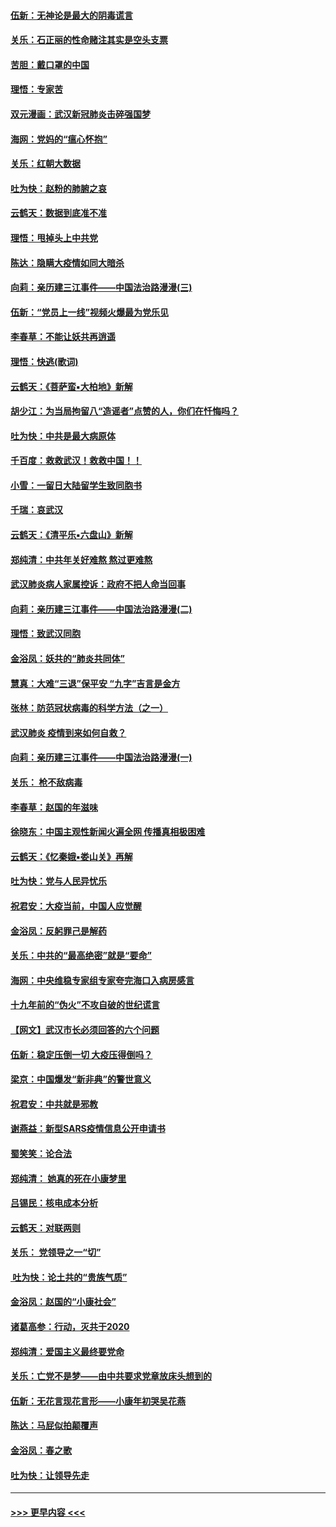 #### [伍新：无神论是最大的阴毒谎言](../pages/nsc993/n11846129.md?t=02062231) 
#### [关乐：石正丽的性命赌注其实是空头支票](../pages/nsc993/n11846109.md?t=02062231) 
#### [苦胆：戴口罩的中国](../pages/nsc993/n11845576.md?t=02062231) 
#### [理悟：专家苦](../pages/nsc993/n11845564.md?t=02062231) 
#### [双元漫画：武汉新冠肺炎击碎强国梦](../pages/nsc993/n11843320.md?t=02062231) 
#### [海网：党妈的“瘟心怀抱”](../pages/nsc993/n11840740.md?t=02062231) 
#### [关乐：红朝大数据](../pages/nsc993/n11840675.md?t=02062231) 
#### [吐为快：赵粉的肺腑之哀](../pages/nsc993/n11840618.md?t=02062231) 
#### [云鹤天：数据到底准不准](../pages/nsc993/n11840325.md?t=02062231) 
#### [理悟：甩掉头上中共党](../pages/nsc993/n11838826.md?t=02062231) 
#### [陈达：隐瞒大疫情如同大暗杀](../pages/nsc993/n11838771.md?t=02062231) 
#### [向莉：亲历建三江事件——中国法治路漫漫(三)](../pages/nsc993/n11831825.md?t=02062231) 
#### [伍新：“党员上一线”视频火爆最为党乐见](../pages/nsc993/n11838200.md?t=02062231) 
#### [李春草：不能让妖共再逍遥](../pages/nsc993/n11838102.md?t=02062231) 
#### [理悟：快逃(歌词)](../pages/nsc993/n11838083.md?t=02062231) 
#### [云鹤天：《菩萨蛮▪大柏地》新解](../pages/nsc993/n11838059.md?t=02062231) 
#### [胡少江：为当局拘留八“造谣者”点赞的人，你们在忏悔吗？](../pages/nsc993/n11836801.md?t=02062231) 
#### [吐为快：中共是最大病原体](../pages/nsc993/n11836748.md?t=02062231) 
#### [千百度：救救武汉！救救中国！！](../pages/nsc993/n11836145.md?t=02062231) 
#### [小雪：一留日大陆留学生致同胞书](../pages/nsc993/n11834624.md?t=02062231) 
#### [千瑞：哀武汉](../pages/nsc993/n11833647.md?t=02062231) 
#### [云鹤天：《清平乐▪六盘山》新解](../pages/nsc993/n11833611.md?t=02062231) 
#### [郑纯清：中共年关好难熬 熬过更难熬](../pages/nsc993/n11833489.md?t=02062231) 
#### [武汉肺炎病人家属控诉：政府不把人命当回事](../pages/nsc993/n11833205.md?t=02062231) 
#### [向莉：亲历建三江事件——中国法治路漫漫(二)](../pages/nsc993/n11829102.md?t=02062231) 
#### [理悟：致武汉同胞](../pages/nsc993/n11831522.md?t=02062231) 
#### [金浴凤：妖共的“肺炎共同体”](../pages/nsc993/n11829448.md?t=02062231) 
#### [慧真：大难“三退”保平安 “九字”吉言是金方](../pages/nsc993/n11829501.md?t=02062231) 
#### [张林：防范冠状病毒的科学方法（之一）](../pages/nsc993/n11828618.md?t=02062231) 
#### [武汉肺炎 疫情到来如何自救？](../pages/nsc993/n11827632.md?t=02062231) 
#### [向莉：亲历建三江事件——中国法治路漫漫(一)](../pages/nsc993/n11827190.md?t=02062231) 
#### [关乐： 枪不敌病毒](../pages/nsc993/n11826746.md?t=02062231) 
#### [李春草：赵国的年滋味](../pages/nsc993/n11826321.md?t=02062231) 
#### [徐晓东：中国主观性新闻火遍全网 传播真相极困难](../pages/nsc993/n11826508.md?t=02062231) 
#### [云鹤天：《忆秦娥▪娄山关》再解](../pages/nsc993/n11824682.md?t=02062231) 
#### [吐为快：党与人民异忧乐](../pages/nsc993/n11824660.md?t=02062231) 
#### [祝君安：大疫当前，中国人应觉醒](../pages/nsc993/n11821946.md?t=02062231) 
#### [金浴凤：反躬罪己是解药](../pages/nsc993/n11820280.md?t=02062231) 
#### [关乐：中共的“最高绝密”就是“要命”](../pages/nsc993/n11816946.md?t=02062231) 
#### [海网：中央维稳专家组专家夸完海口入病房感言](../pages/nsc993/n11815138.md?t=02062231) 
#### [十九年前的“伪火”不攻自破的世纪谎言](../pages/nsc993/n11813238.md?t=02062231) 
#### [【网文】武汉市长必须回答的六个问题](../pages/nsc993/n11813848.md?t=02062231) 
#### [伍新：稳定压倒一切 大疫压得倒吗？](../pages/nsc993/n11812634.md?t=02062231) 
#### [梁京：中国爆发“新非典”的警世意义](../pages/nsc993/n11812554.md?t=02062231) 
#### [祝君安：中共就是邪教](../pages/nsc993/n11812431.md?t=02062231) 
#### [谢燕益：新型SARS疫情信息公开申请书](../pages/nsc993/n11808840.md?t=02062231) 
#### [蜀笑笑：论合法](../pages/nsc993/n11808064.md?t=02062231) 
#### [郑纯清： 她真的死在小康梦里](../pages/nsc993/n11806623.md?t=02062231) 
#### [吕锡民：核电成本分析](../pages/nsc993/n11806284.md?t=02062231) 
#### [云鹤天：对联两则](../pages/nsc993/n11805957.md?t=02062231) 
#### [关乐： 党领导之一“切”](../pages/nsc993/n11804505.md?t=02062231) 
#### [ 吐为快：论土共的“贵族气质”](../pages/nsc993/n11804490.md?t=02062231) 
#### [金浴凤：赵国的“小康社会”](../pages/nsc993/n11804452.md?t=02062231) 
#### [诸葛高参：行动，灭共于2020](../pages/nsc993/n11804120.md?t=02062231) 
#### [郑纯清：爱国主义最终要党命](../pages/nsc993/n11802197.md?t=02062231) 
#### [关乐：亡党不是梦——由中共要求党章放床头想到的](../pages/nsc993/n11802156.md?t=02062231) 
#### [伍新：无花言现花言形——小康年初哭吴花燕](../pages/nsc993/n11800044.md?t=02062231) 
#### [陈达：马屁似拍颠覆声](../pages/nsc993/n11800010.md?t=02062231) 
#### [金浴凤：春之歌](../pages/nsc993/n11797687.md?t=02062231) 
#### [吐为快：让领导先走](../pages/nsc993/n11797512.md?t=02062231) 

----
#### [ >>> 更早内容 <<< ](../indexes/nsc993-earlier.md)
